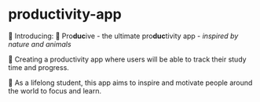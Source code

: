 # productivity-app

🌱 Introducing: 🦆 Pro**duc**ive - the ultimate pro**duc**tivity app - _inspired by nature and animals_

🌳 Creating a productivity app where users will be able to track their study time and progress.

🌲 As a lifelong student, this app aims to inspire and motivate people around the world to focus and learn.
